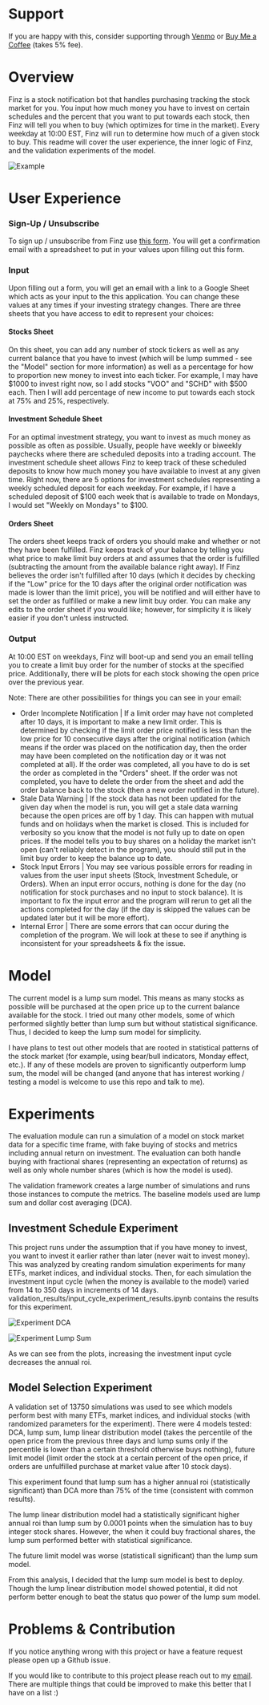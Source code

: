 # Support
If you are happy with this, consider supporting through [Venmo](https://venmo.com/u/Jackson-Rusch-1) or [Buy Me a Coffee](https://www.buymeacoffee.com/jacksonrusch) (takes 5% fee).

# Overview
Finz is a stock notification bot that handles purchasing tracking the stock market for you. You input how much money you have to invest on certain schedules and the percent that you want to put towards each stock, then Finz will tell you when to buy (which optimizes for time in the market). Every weekday at 10:00 EST, Finz will run to determine how much of a given stock to buy. This readme will cover the user experience, the inner logic of Finz, and the validation experiments of the model.

![Example](images/example_image.png)

# User Experience
### Sign-Up / Unsubscribe
To sign up / unsubscribe from Finz use [this form](https://docs.google.com/forms/d/e/1FAIpQLSeVDGHrSJfXeQjzP_PXEo7-rQxxDDHf0ll0QKAe7oTX4Azo9Q/viewform). You will get a confirmation email with a spreadsheet to put in your values upon filling out this form.

### Input
Upon filling out a form, you will get an email with a link to a Google Sheet which acts as your input to the this application. You can change these values at any times if your investing strategy changes. There are three sheets that you have access to edit to represent your choices:
#### Stocks Sheet
On this sheet, you can add any number of stock tickers as well as any current balance that you have to invest (which will be lump summed - see the "Model" section for more information) as well as a percentage for how to proportion new money to invest into each ticker. For example, I may have $1000 to invest right now, so I add stocks "VOO" and "SCHD" with $500 each. Then I will add percentage of new income to put towards each stock at 75% and 25%, respectively. 
#### Investment Schedule Sheet
For an optimal investment strategy, you want to invest as much money as possible as often as possible. Usually, people have weekly or biweekly paychecks where there are scheduled deposits into a trading account. The investment schedule sheet allows Finz to keep track of these scheduled deposits to know how much money you have available to invest at any given time. Right now, there are 5 options for investment schedules representing a weekly scheduled deposit for each weekday. For example, if I have a scheduled deposit of $100 each week that is available to trade on Mondays, I would set "Weekly on Mondays" to $100.
#### Orders Sheet
The orders sheet keeps track of orders you should make and whether or not they have been fulfilled. Finz keeps track of your balance by telling you what price to make limit buy orders at and assumes that the order is fulfilled (subtracting the amount from the available balance right away). If Finz believes the order isn't fulfilled after 10 days (which it decides by checking if the "Low" price for the 10 days after the original order notification was made is lower than the limit price), you will be notified and will either have to set the order as fulfilled or make a new limit buy order. You can make any edits to the order sheet if you would like; however, for simplicity it is likely easier if you don't unless instructed.

### Output
At 10:00 EST on weekdays, Finz will boot-up and send you an email telling you to create a limit buy order for the number of stocks at the specified price. Additionally, there will be plots for each stock showing the open price over the previous year.

Note: There are other possibilities for things you can see in your email:
- Order Incomplete Notification | If a limit order may have not completed after 10 days, it is important to make a new limit order. This is determined by checking if the limit order price notified is less than the low price for 10 consecutive days after the original notification (which means if the order was placed on the notification day, then the order may have been completed on the notification day or it was not completed at all). If the order was completed, all you have to do is set the order as completed in the "Orders" sheet. If the order was not completed, you have to delete the order from the sheet and add the order balance back to the stock (then a new order notified in the future).
- Stale Data Warning | If the stock data has not been updated for the given day when the model is run, you will get a stale data warning because the open prices are off by 1 day. This can happen with mutual funds and on holidays when the market is closed. This is included for verbosity so you know that the model is not fully up to date on open prices. If the model tells you to buy shares on a holiday the market isn't open (can't reliably detect in the program), you should still put in the limit buy order to keep the balance up to date.
- Stock Input Errors | You may see various possible errors for reading in values from the user input sheets (Stock, Investment Schedule, or Orders). When an input error occurs, nothing is done for the day (no notification for stock purchases and no input to stock balance). It is important to fix the input error and the program will rerun to get all the actions completed for the day (if the day is skipped the values can be updated later but it will be more effort).
- Internal Error | There are some errors that can occur during the completion of the program. We will look at these to see if anything is inconsistent for your spreadsheets & fix the issue.

# Model
The current model is a lump sum model. This means as many stocks as possible will be purchased at the open price up to the current balance available for the stock. I tried out many other models, some of which performed slightly better than lump sum but without statistical significance. Thus, I decided to keep the lump sum model for simplicity.

I have plans to test out other models that are rooted in statistical patterns of the stock market (for example, using bear/bull indicators, Monday effect, etc.). If any of these models are proven to significantly outperform lump sum, the model will be changed (and anyone that has interest working / testing a model is welcome to use this repo and talk to me).

# Experiments
The evaluation module can run a simulation of a model on stock market data for a specific time frame, with fake buying of stocks and metrics including annual return on investment. The evaluation can both handle buying with fractional shares (representing an expectation of returns) as well as only whole number shares (which is how the model is used).

The validation framework creates a large number of simulations and runs those instances to compute the metrics. The baseline models used are lump sum and dollar cost averaging (DCA).

## Investment Schedule Experiment
This project runs under the assumption that if you have money to invest, you want to invest it earlier rather than later (never wait to invest money). This was analyzed by creating random simulation experiments for many ETFs, market indices, and individual stocks. Then, for each simulation the investment input cycle (when the money is available to the model) varied from 14 to 350 days in increments of 14 days. validation_results/input_cycle_experiment_results.ipynb contains the results for this experiment.

![Experiment DCA](images/input_cycle_experiment_dca.png)

![Experiment Lump Sum](images/input_cycle_experiment_lump_sum.png)

As we can see from the plots, increasing the investment input cycle decreases the annual roi.

## Model Selection Experiment
A validation set of 13750 simulations was used to see which models perform best with many ETFs, market indices, and individual stocks (with randomized parameters for the experiment). There were 4 models tested: DCA, lump sum, lump linear distribution model (takes the percentile of the open price from the previous three days and lump sums only if the percentile is lower than a certain threshold otherwise buys nothing), future limit model (limit order the stock at a certain percent of the open price, if orders are unfulfilled purchase at market value after 10 stock days).

This experiment found that lump sum has a higher annual roi (statistically significant) than DCA more than 75% of the time (consistent with common results).

The lump linear distribution model had a statistically significant higher annual roi than lump sum by 0.0001 points when the simulation has to buy integer stock shares. However, the when it could buy fractional shares, the lump sum performed better with statistical significance.

The future limit model was worse (statisticall significant) than the lump sum model.

From this analysis, I decided that the lump sum model is best to deploy. Though the lump linear distribution model showed potential, it did not perform better enough to beat the status quo power of the lump sum model.


# Problems & Contribution
If you notice anything wrong with this project or have a feature request please open up a Github issue.

If you would like to contribute to this project please reach out to my [email](noskcaj211@gmail.com). There are multiple things that could be improved to make this better that I have on a list :)